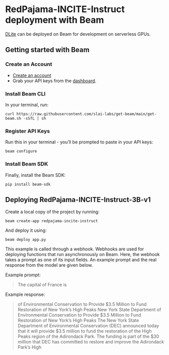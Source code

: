 # RedPajama-INCITE-Instruct deployment with Beam

[DLite](https://huggingface.co/togethercomputer/RedPajama-INCITE-Instruct-3B-v1) can be deployed on Beam for development
on serverless GPUs.

## Getting started with Beam

### Create an Account
- [Create an account](https://www.beam.cloud/)
- Grab your API keys from the [dashboard](https://www.beam.cloud/dashboard/settings/api-keys).

### Install Beam CLI
In your terminal, run:

```curl https://raw.githubusercontent.com/slai-labs/get-beam/main/get-beam.sh -sSfL | sh```

### Register API Keys
Run this in your terminal - you’ll be prompted to paste in your API keys:

```beam configure```

### Install Beam SDK
Finally, install the Beam SDK:

```pip install beam-sdk```

## Deploying RedPajama-INCITE-Instruct-3B-v1

Create a local copy of the project by running:

```beam create-app redpajama-incite-instruct```

And deploy it using:

```beam deploy app.py```

This example is called through a webhook. Webhooks are used for deploying
functions that run asynchronously on Beam. Here, the webhook takes a prompt
as one of its input fields. An example prompt and the real response from the
model are given below.

Example prompt:
> The capital of France is

Example response: 
>  of Environmental Conservation to Provide $3.5 Million to Fund Restoration of New York’s High Peaks
New York State Department of Environmental Conservation to Provide $3.5 Million to Fund Restoration of New York’s High Peaks
The New York State Department of Environmental Conservation (DEC) announced today that it will provide $3.5 million to fund the restoration of the High Peaks region of the Adirondack Park. The funding is part of the $30 million that DEC has committed to restore and improve the Adirondack Park’s High
